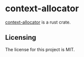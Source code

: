 # context-allocator

[context-allocator] is a rust crate.


## Licensing

The license for this project is MIT.

[context-allocator]: https://github.com/lemonrock/context-allocator "context-allocator GitHub page"
